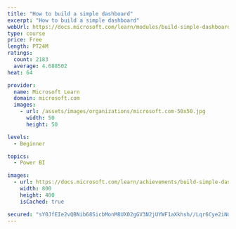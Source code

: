 ```yaml
---
title: "How to build a simple dashboard"
excerpt: "How to build a simple dashboard"
webUrl: https://docs.microsoft.com/learn/modules/build-simple-dashboard/
type: course
price: Free
length: PT24M
ratings:
  count: 2183
  average: 4.688502
heat: 64

provider:
  name: Microsoft Learn
  domain: microsoft.com
  images:
    - url: /assets/images/organizations/microsoft.com-50x50.jpg
      width: 50
      height: 50

levels:
  - Beginner

topics:
  - Power BI

images:
  - url: https://docs.microsoft.com/learn/achievements/build-simple-dashboard-social.png
    width: 800
    height: 400
    isCached: true

secured: "sY0JfEIe2vQBNib68SicbMonM8UX02gGV3N2jUYWF1aXkhsh//Lqr6Cye2iNoub1kPGR0WaQkBWN/eRXqejsiP6i/u6ihYY/TQb5w5bOILj8r5iceUfejMWPMswGFUagnYxYbNlXIrG603wvI9a01XgHOr6m0aemKURDfE6qg8DFHzy8ZcbTSgVDH8Q+YIlJOWz8vwQCaiva4Hqm/Wer218DxGiSqp0Lb20H1L7PsZjt0HZ2T2E3MmX5OACVZRKTBRQXgij62az5FqradyRKhh8dwAfwhPagKofbxLbBVB0XaQz4EpWX9P5W2I5CkSfFsbV2wR2fjhY5+xdp3jCP6qlBiR2scBsf6spFCHx3fmmpqGnX6X+YPHDSKNnSnu/N0bPpVOJnwrhWk6KzVVnnthV3x5RICLFwwda8xy19ZYU=;8wbofMf8Z4Rgu3ZEceKK3w=="
---
```


